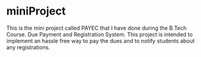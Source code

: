 # miniProject

This is the mini project called PAYEC that I have  done during the B.Tech Course. Due Payment and Registration System.
This project is intended to implement an hassle free way to pay the dues and to notify students about any registrations.

